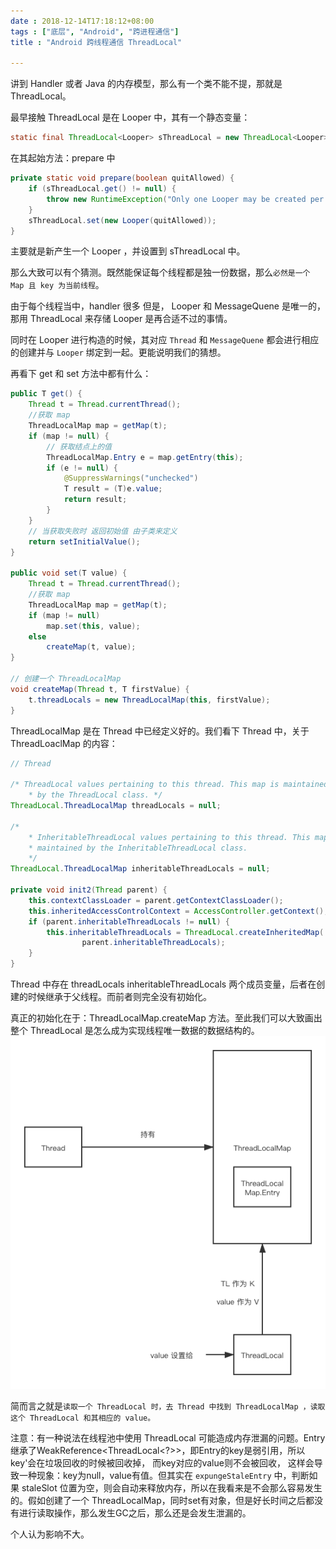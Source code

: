 ```yaml
---
date : 2018-12-14T17:18:12+08:00
tags : ["底层", "Android", "跨进程通信"]
title : "Android 跨线程通信 ThreadLocal"

---
```

讲到 Handler 或者 Java 的内存模型，那么有一个类不能不提，那就是 ThreadLocal。

最早接触 ThreadLocal 是在 Looper 中，其有一个静态变量：
```java
static final ThreadLocal<Looper> sThreadLocal = new ThreadLocal<Looper>();
```

在其起始方法：prepare 中
```java
private static void prepare(boolean quitAllowed) {
    if (sThreadLocal.get() != null) {
        throw new RuntimeException("Only one Looper may be created per thread");
    }
    sThreadLocal.set(new Looper(quitAllowed));
}
```
主要就是新产生一个 Looper ，并设置到 sThreadLocal 中。

那么大致可以有个猜测。既然能保证每个线程都是独一份数据，那么`必然是一个 Map 且 key 为当前线程`。

由于每个线程当中，handler 很多 但是， Looper 和 MessageQuene 是唯一的，那用 ThreadLocal 来存储 Looper 是再合适不过的事情。

同时在 Looper 进行构造的时候，其对应 `Thread` 和 `MessageQuene` 都会进行相应的创建并与 `Looper` 绑定到一起。更能说明我们的猜想。

再看下 get 和 set 方法中都有什么：

```java
public T get() {
    Thread t = Thread.currentThread();
    //获取 map
    ThreadLocalMap map = getMap(t);
    if (map != null) {
        // 获取结点上的值
        ThreadLocalMap.Entry e = map.getEntry(this);
        if (e != null) {
            @SuppressWarnings("unchecked")
            T result = (T)e.value;
            return result;
        }
    }
    // 当获取失败时 返回初始值 由子类来定义
    return setInitialValue();
}

public void set(T value) {
    Thread t = Thread.currentThread();
    //获取 map
    ThreadLocalMap map = getMap(t);
    if (map != null)
        map.set(this, value);
    else
        createMap(t, value);
}

// 创建一个 ThreadLocalMap 
void createMap(Thread t, T firstValue) {
    t.threadLocals = new ThreadLocalMap(this, firstValue);
}
```

ThreadLocalMap 是在 Thread 中已经定义好的。我们看下 Thread 中，关于 ThreadLoaclMap 的内容：
```java
// Thread

/* ThreadLocal values pertaining to this thread. This map is maintained
    * by the ThreadLocal class. */
ThreadLocal.ThreadLocalMap threadLocals = null;

/*
    * InheritableThreadLocal values pertaining to this thread. This map is
    * maintained by the InheritableThreadLocal class.
    */
ThreadLocal.ThreadLocalMap inheritableThreadLocals = null;

private void init2(Thread parent) {
    this.contextClassLoader = parent.getContextClassLoader();
    this.inheritedAccessControlContext = AccessController.getContext();
    if (parent.inheritableThreadLocals != null) {
        this.inheritableThreadLocals = ThreadLocal.createInheritedMap(
                parent.inheritableThreadLocals);
    }
}
```
Thread 中存在 threadLocals inheritableThreadLocals 两个成员变量，后者在创建的时候继承于父线程。而前者则完全没有初始化。

真正的初始化在于：ThreadLocalMap.createMap 方法。至此我们可以大致画出 整个 ThreadLocal 是怎么成为实现线程唯一数据的数据结构的。
![](threadlocal.png)

简而言之就是`读取一个 ThreadLocal 时，去 Thread 中找到 ThreadLocalMap ，读取这个 ThreadLocal 和其相应的 value。`

注意：有一种说法在线程池中使用 ThreadLocal 可能造成内存泄漏的问题。Entry继承了WeakReference<ThreadLocal<?>>，即Entry的key是弱引用，所以key'会在垃圾回收的时候被回收掉， 而key对应的value则不会被回收， 这样会导致一种现象：key为null，value有值。但其实在 `expungeStaleEntry` 中，判断如果 staleSlot 位置为空，则会自动来释放内存，所以在我看来是不会那么容易发生的。假如创建了一个 ThreadLocalMap，同时set有对象，但是好长时间之后都没有进行读取操作，那么发生GC之后，那么还是会发生泄漏的。

个人认为影响不大。
